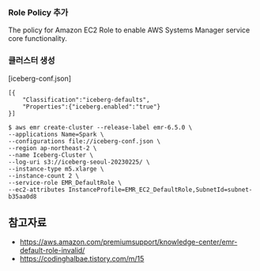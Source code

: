 ### Role Policy 추가 ###

The policy for Amazon EC2 Role to enable AWS Systems Manager service core functionality.



### 클러스터 생성 ###
[iceberg-conf.json]
```
[{
    "Classification":"iceberg-defaults",
    "Properties":{"iceberg.enabled":"true"}
}]
```

```
$ aws emr create-cluster --release-label emr-6.5.0 \
--applications Name=Spark \
--configurations file://iceberg-conf.json \
--region ap-northeast-2 \
--name Iceberg-Cluster \
--log-uri s3://iceberg-seoul-20230225/ \
--instance-type m5.xlarge \
--instance-count 2 \
--service-role EMR_DefaultRole \
--ec2-attributes InstanceProfile=EMR_EC2_DefaultRole,SubnetId=subnet-b35aa0d8
```



## 참고자료 ##

* https://aws.amazon.com/premiumsupport/knowledge-center/emr-default-role-invalid/
* https://codinghalbae.tistory.com/m/15
